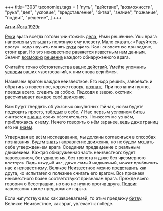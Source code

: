 +++
title="303"
taxonomies.tags = [
 "путь",
 "действие",
 "возможности",
 "рука",
 "дел",
 "условие",
 "представление",
 "битва",
 "знание",
 "познание",
 "подвиг",
 "решение",
]
+++

[Агни-Йога 1929г](/agni/1929)

[Руки](/tags/рука) врага всегда готовы уничтожить [дела](/tags/дел), Нами решённые. Уши врага напряжены услышать полезную ему клевету. Мало сказать: «Радуйтесь врагу», надо научить понять [пути](/tags/путь) врага. Как неизвестное при задаче, стоит враг. Но это неизвестное равняется известным нам данным. Значит, [возможно](/tags/возможности) [решение](/tags/решение) каждого обнаруженного врага.   

Считайте точно обстоятельства ваших [действий](/tags/действие). Умейте упомнить [условия](/tags/условие) ваших чувствований, к ним снова вернёмся.   

Называем врагом каждое неизвестное. Его надо решить, завоевать и обратить в известное, короче говоря, [познать](/tags/познание). При познании нужно, прежде всего, следить за собою. Подходя к зверю, охотник рассчитывает каждое своё движение.   

Вам будут твердить об ужасных оккультных тайнах, но вы будете подходить просто, твёрдые в себе. У Нас первым условием [битвы](/tags/битва) считается [знание](/tags/знание) своих обстоятельств. Неизвестное узнаём, приближаясь к нему. Нечего говорить о нём заранее, ведь даже границ его не [знаем](/tags/познание).   

Утверждая во всём исследование, мы должны согласиться в способах познавания. Будем [знать](/tags/познание) направление движения, но не будем мешать себе утверждением врага. Соединим предвидение с реальным движением. Каждая обнаруженная часть неизвестного будет завоеванием, без удивления, без трепета и даже без чрезмерного восторга. Ведь каждый час, даже самый недвижный, может приблизить нас к неизвестному. Великое Неизвестное можно [представить](/tags/представление) как друга, но испытателю полезнее считать его врагом. Все признаки неизвестного более соответствуют признакам врага. Прежде всего говорим о бесстрашии, но оно не нужно против друга. [Подвиг](/tags/подвиг) завоевания также предполагает врага.   

Если напутствую вас как завоевателей, то этим предвижу [битву](/tags/битва). Великое Неизвестное, как враг, увлекает к победе.
